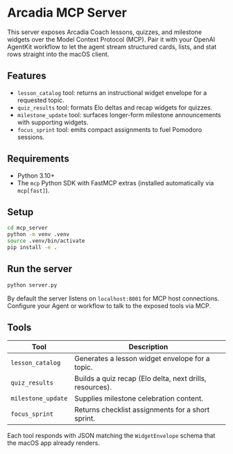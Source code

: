 # Arcadia MCP Server

This server exposes Arcadia Coach lessons, quizzes, and milestone widgets over the Model Context Protocol (MCP). Pair it with your OpenAI AgentKit workflow to let the agent stream structured cards, lists, and stat rows straight into the macOS client.

## Features

- `lesson_catalog` tool: returns an instructional widget envelope for a requested topic.
- `quiz_results` tool: formats Elo deltas and recap widgets for quizzes.
- `milestone_update` tool: surfaces longer-form milestone announcements with supporting widgets.
- `focus_sprint` tool: emits compact assignments to fuel Pomodoro sessions.

## Requirements

- Python 3.10+
- The `mcp` Python SDK with FastMCP extras (installed automatically via `mcp[fast]`).

## Setup

```bash
cd mcp_server
python -m venv .venv
source .venv/bin/activate
pip install -e .
```

## Run the server

```bash
python server.py
```

By default the server listens on `localhost:8001` for MCP host connections. Configure your Agent or workflow to talk to the exposed tools via MCP.

## Tools

| Tool | Description |
|------|-------------|
| `lesson_catalog` | Generates a lesson widget envelope for a topic. |
| `quiz_results` | Builds a quiz recap (Elo delta, next drills, resources). |
| `milestone_update` | Supplies milestone celebration content. |
| `focus_sprint` | Returns checklist assignments for a short sprint. |

Each tool responds with JSON matching the `WidgetEnvelope` schema that the macOS app already renders.
